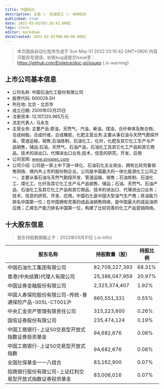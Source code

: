 ```yaml
---
title: 中国石化
description: 主板 \- 石油加工 \- 600028
published: true
date: 2022-05-01T03:10:42.000Z
tags: stock
editor: markdown
dateCreated: 2022-01-01T00:00:00.000Z
---
```


> 本页面由自动化程序生成于 Sun May 01 2022 03:10:42 GMT+0800
> 内容可能存在错误，如有bug请提交issue至：https://github.com/Eroleice/doc-pi/issues
{.is-warning}

## 上市公司基本信息
- 公司名称: 中国石油化工股份有限公司
- 股票代码: 600028.SH
- 所在地: 北京 - 北京市
- 成立日期: 2000年02月25日
- 注册资本: 12,107,120.965万元
- 法定代表人: 马永生
- 主营业务: 主要产品:原油，天然气，汽油，柴油，煤油，合纤单体及聚合物，合成树脂，合成纤维，合成橡胶，化肥主营业务:主要从事石油与天然气勘探开采，管道运输，销售;石油炼制，石油化工，化纤，化肥及其它化工生产与产品销售，储运;石油，天然气，石油产品，石油化工及其它化工产品和其它商品，技术的进出口，代理进出口业务;技术，信息的研究，开发，应用
- 公司官网: www.sinopec.com
- 公司介绍: 公司是一家上中下游一体化、石油石化主业突出、拥有比较完备销售网络、境内外上市的股份制企业。公司是中国最大的一体化能源化工公司之一，主要从事石油与天然气勘探开发、管道运输、销售；石油炼制、石油化工、煤化工、化纤及其它化工生产与产品销售、储运；石油、天然气、石油产品、石油化工及其它化工产品和其它商品、技术的进出口、代理进出口业务；技术、信息的研究、开发、应用。中国石化是中国大型油气生产商；炼油能力排名中国第一位；在中国拥有完善的成品油销售网络，是中国最大的成品油供应商；乙烯生产能力排名中国第一位，构建了比较完善的化工产品营销网络。


## 十大股东信息
> 股东持股数据截止于：2022年03月31日
{.is-info}

| 股东名称 | 持股数量（股） | 持股比例 |
| --- | --- | --- |
| 中国石油化工集团有限公司 | 82,709,227,393 | 68.31% |
| 香港(中央结算)代理人有限公司 | 25,386,047,959 | 20.97% |
| 中国证券金融股份有限公司 | 2,325,374,407 | 1.92% |
| 中国人寿保险股份有限公司-传统-普通保险产品-005L-CT001沪 | 665,551,331 | 0.55% |
| 中央汇金资产管理有限责任公司 | 315,223,600 | 0.26% |
| 国信证券股份有限公司 | 235,474,124 | 0.19% |
| 中国工商银行-上证50交易型开放式指数证券投资基金 | 94,682,676 | 0.08% |
| 中国工商银行-上证50交易型开放式指数 | 94,682,676 | 0.08% |
| 全国社保基金一一八组合 | 83,162,900 | 0.07% |
| 招商银行股份有限公司-上证红利交易型开放式指数证券投资基金 | 83,006,016 | 0.07% |




